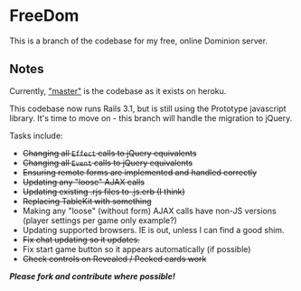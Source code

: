 FreeDom
======

This is a branch of the codebase for my free, online Dominion server.

Notes
-----

Currently, ["master"](https://github.com/asilano/free-dom/) is the codebase as it exists on heroku.

This codebase now runs Rails 3.1, but is still using the Prototype javascript library. It's time to move on - this branch will handle the migration to jQuery.

Tasks include:
* ~~Changing all `Effect` calls to jQuery equivalents~~
* ~~Changing all `Event` calls to jQuery equivalents~~
* ~~Ensuring remote forms are implemented and handled correctly~~
* ~~Updating any "loose" AJAX calls~~
* ~~Updating existing .rjs files to .js.erb (I think)~~
* ~~Replacing TableKit with something~~
* Making any "loose" (without form) AJAX calls have non-JS versions (player settings per game only example?)
* Updating supported browsers. IE is out, unless I can find a good shim.
* ~~Fix chat updating so it updates.~~
* Fix start game button so it appears automatically (if possible)
* ~~Check controls on Revealed / Peeked cards work~~

_**Please fork and contribute where possible!**_
